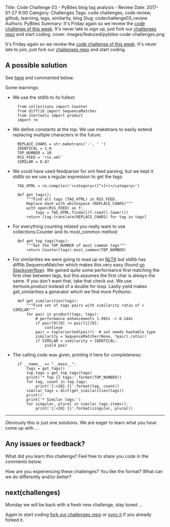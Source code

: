 Title: Code Challenge 03 - PyBites blog tag analysis - Review
Date: 2017-01-27 9:00
Category: Challenges
Tags: code challenges, code review, github, learning, tags, similarity, blog
Slug: codechallenge03_review
Authors: PyBites
Summary: It's Friday again so we review the [code challenge of this week](http://pybit.es/codechallenge03.html). It's never late to sign up, just fork our [challenges repo](https://github.com/pybites/challenges) and start coding.
cover: images/featured/pybites-code-challenges.png

It's Friday again so we review the [code challenge of this week](http://pybit.es/codechallenge03.html). It's never late to join, just fork our [challenges repo](https://github.com/pybites/challenges) and start coding.

## A possible solution

See [here](https://github.com/pybites/challenges/blob/solutions/03/tags.py) and commented below.

Some learnings:

* We use the stdlib to its fullest:

		from collections import Counter
		from difflib import SequenceMatcher
		from itertools import product
		import re

* We define constants at the top. We use maketrans to easily extend replacing multiple characters in the future:

		REPLACE_CHARS = str.maketrans('-', ' ')
		IDENTICAL = 1.0
		TOP_NUMBER = 10
		RSS_FEED = 'rss.xml'
		SIMILAR = 0.87

* We could have used feedparser for xml feed parsing, but we kept it stdlib so we use a regular expression to get the tags:
 
		TAG_HTML = re.compile(r'<category>([^<]+)</category>')

		def get_tags():
			"""Find all tags (TAG_HTML) in RSS_FEED.
			Replace dash with whitespace (REPLACE_CHARS)"""
			with open(RSS_FEED) as f:
				tags = TAG_HTML.findall(f.read().lower())
			return [tag.translate(REPLACE_CHARS) for tag in tags]
	
* For everything counting related you really want to use collections.Counter and its most_common method

		def get_top_tags(tags):
			"""Get the TOP_NUMBER of most common tags"""
			return Counter(tags).most_common(TOP_NUMBER)



* For similarities we were going to read up on [NLTK](http://www.nltk.org/) but stdlib has difflib.SequenceMatcher which makes this very easy (found [on Stackoverflow](http://stackoverflow.com/questions/17388213/find-the-similarity-percent-between-two-strings)). We gained quite some performance first matching the first char between tags, but this assumes the first char is always the same. If you don't want that, take that check out. We use itertools.product instead of a double for loop. Lastly yield makes get_similarities a generator which we find more Pythonic.

		def get_similarities(tags):
			"""Find set of tags pairs with similarity ratio of > SIMILAR"""
			for pair in product(tags, tags):
				# performance enhancements 1.992s -> 0.144s
				if pair[0][0] != pair[1][0]:
					continue
				pair = tuple(sorted(pair))  # set needs hashable type
				similarity = SequenceMatcher(None, *pair).ratio()
				if SIMILAR < similarity < IDENTICAL:
					yield pair


* The calling code was given, printing it here for completeness:

		if __name__ == "__main__":
			tags = get_tags()
			top_tags = get_top_tags(tags)
			print('* Top {} tags:'.format(TOP_NUMBER))
			for tag, count in top_tags:
				print('{:<20} {}'.format(tag, count))
			similar_tags = dict(get_similarities(tags))
			print()
			print('* Similar tags:')
			for singular, plural in similar_tags.items():
				print('{:<20} {}'.format(singular, plural))

---

Obviously this is just one solutions. We are eager to learn what you have come up with ...

## Any issues or feedback?

What did you learn this challenge? Feel free to share you code in the comments below. 

How are you experiencing these challenges? You like the format? What can we do differently and/or better?

## next(challenges)

Monday we will be back with a fresh new challenge, stay tuned ...

Again to start coding [fork our challenges repo](https://github.com/pybites/challenges) or [sync it](https://help.github.com/articles/syncing-a-fork/) if you already forked it.
